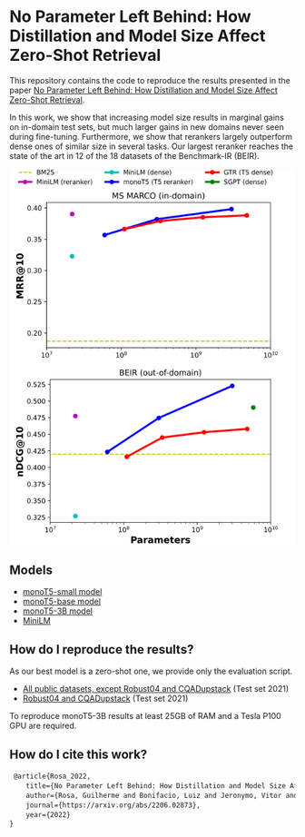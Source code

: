 # No Parameter Left Behind: How Distillation and Model Size Affect Zero-Shot Retrieval

This repository contains the code to reproduce the results presented in the paper [No Parameter Left Behind: How Distillation and Model Size Affect Zero-Shot Retrieval](https://arxiv.org/abs/2206.02873).

In this work, we show that increasing model size results in marginal gains on in-domain test sets, but much larger gains in new domains never seen during fine-tuning. Furthermore, we show that rerankers largely outperform dense ones of similar size in several tasks. Our largest reranker reaches the state of the art in 12 of the 18 datasets of the Benchmark-IR (BEIR).

![Ilustration of our results](src/results.PNG)

## Models

* [monoT5-small model](https://huggingface.co/castorini/monot5-small-msmarco-10k)
* [monoT5-base model](https://huggingface.co/castorini/monot5-base-msmarco-10k)
* [monoT5-3B model](https://huggingface.co/castorini/monot5-3b-msmarco-10k)
* [MiniLM](https://huggingface.co/cross-encoder/ms-marco-MiniLM-L-6-v2)

## How do I reproduce the results?

As our best model is a zero-shot one, we provide only the evaluation script.
- [All public datasets, except Robust04 and CQADupstack](BEIR.ipynb) (Test set 2021)
- [Robust04 and CQADupstack](CQADupstack_&_Robust04.ipynb) (Test set 2021)

To reproduce monoT5-3B results at least 25GB of RAM and a Tesla P100 GPU are required.


## How do I cite this work?

~~~ {.xml
 @article{Rosa_2022,
    title={No Parameter Left Behind: How Distillation and Model Size Affect Zero-Shot Retrieval},
    author={Rosa, Guilherme and Bonifacio, Luiz and Jeronymo, Vitor and Abonizio, Hugo and Fadaee, Marzieh and Lotufo, Roberto and Nogueira, Rodrigo},
    journal={https://arxiv.org/abs/2206.02873},
    year={2022}
}
